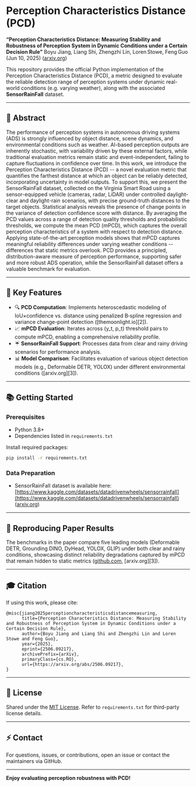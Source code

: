 # Perception Characteristics Distance (PCD)

**“Perception Characteristics Distance: Measuring Stability and Robustness of Perception System in Dynamic Conditions under a Certain Decision Rule”**
Boyu Jiang, Liang Shi, Zhengzhi Lin, Loren Stowe, Feng Guo (Jun 10, 2025) ([arxiv.org][1])

This repository provides the official Python implementation of the Perception Characteristics Distance (PCD), a metric designed to evaluate the reliable detection range of perception systems under dynamic real-world conditions (e.g. varying weather), along with the associated **SensorRainFall** dataset.

---

## 🚗 Abstract

The performance of perception systems in autonomous driving systems (ADS) is strongly influenced by object distance, scene dynamics, and environmental conditions such as weather. AI-based perception outputs are inherently stochastic, with variability driven by these external factors, while traditional evaluation metrics remain static and event-independent, failing to capture fluctuations in confidence over time. In this work, we introduce the Perception Characteristics Distance (PCD) -- a novel evaluation metric that quantifies the farthest distance at which an object can be reliably detected, incorporating uncertainty in model outputs. To support this, we present the SensorRainFall dataset, collected on the Virginia Smart Road using a sensor-equipped vehicle (cameras, radar, LiDAR) under controlled daylight-clear and daylight-rain scenarios, with precise ground-truth distances to the target objects. Statistical analysis reveals the presence of change points in the variance of detection confidence score with distance. By averaging the PCD values across a range of detection quality thresholds and probabilistic thresholds, we compute the mean PCD (mPCD), which captures the overall perception characteristics of a system with respect to detection distance. Applying state-of-the-art perception models shows that mPCD captures meaningful reliability differences under varying weather conditions -- differences that static metrics overlook. PCD provides a principled, distribution-aware measure of perception performance, supporting safer and more robust ADS operation, while the SensorRainFall dataset offers a valuable benchmark for evaluation. 

---


## 🎯 Key Features

* 🔍 **PCD Computation**: Implements heteroscedastic modeling of IoU×confidence vs. distance using penalized B‑spline regression and variance change-point detection ([themoonlight.io][2]).
* 📈 **mPCD Evaluation**: Iterates across (y\_t, p\_t) threshold pairs to compute mPCD, enabling a comprehensive reliability profile.
* ☔ **SensorRainFall Support**: Processes data from clear and rainy driving scenarios for performance analysis.
* 📊 **Model Comparison**: Facilitates evaluation of various object detection models (e.g., Deformable DETR, YOLOX) under different environmental conditions ([arxiv.org][3]).

---

## 📚 Getting Started

### Prerequisites

* Python 3.8+
* Dependencies listed in `requirements.txt`

Install required packages:

```bash
pip install -r requirements.txt
```

### Data Preparation

* SensorRainFall dataset is available here: [https://www.kaggle.com/datasets/datadrivenwheels/sensorrainfall](https://www.kaggle.com/datasets/datadrivenwheels/sensorrainfall) ([arxiv.org][1])


---

## 🧪 Reproducing Paper Results

The benchmarks in the paper compare five leading models (Deformable DETR, Grounding DINO, DyHead, YOLOX, GLIP) under both clear and rainy conditions, showcasing distinct reliability degradations captured by mPCD that remain hidden to static metrics ([github.com][4], [arxiv.org][3]).

---

## 🎓 Citation

If using this work, please cite:

```
@misc{jiang2025perceptioncharacteristicsdistancemeasuring,
      title={Perception Characteristics Distance: Measuring Stability and Robustness of Perception System in Dynamic Conditions under a Certain Decision Rule}, 
      author={Boyu Jiang and Liang Shi and Zhengzhi Lin and Loren Stowe and Feng Guo},
      year={2025},
      eprint={2506.09217},
      archivePrefix={arXiv},
      primaryClass={cs.RO},
      url={https://arxiv.org/abs/2506.09217}, 
}
```

---

## 📌 License

Shared under the [MIT License](LICENSE). Refer to `requirements.txt` for third-party license details.

---

## ⚡ Contact

For questions, issues, or contributions, open an issue or contact the maintainers via GitHub.

---

**Enjoy evaluating perception robustness with PCD!**

[1]: https://arxiv.org/abs/2506.09217?utm_source=chatgpt.com "Perception Characteristics Distance: Measuring Stability and Robustness of Perception System in Dynamic Conditions under a Certain Decision Rule"
[4]: https://github.com/Kaggle/kaggle-api/blob/master/kaggle/api/kaggle_api_extended.py?utm_source=chatgpt.com "kaggle-api/kaggle/api/kaggle_api_extended.py at main - GitHub"
